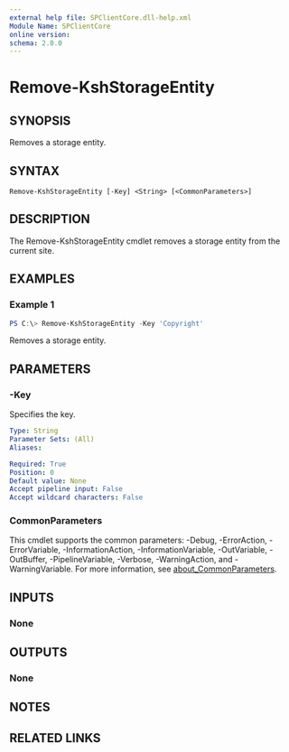 ```yaml
---
external help file: SPClientCore.dll-help.xml
Module Name: SPClientCore
online version:
schema: 2.0.0
---
```


# Remove-KshStorageEntity

## SYNOPSIS
Removes a storage entity.

## SYNTAX

```
Remove-KshStorageEntity [-Key] <String> [<CommonParameters>]
```

## DESCRIPTION
The Remove-KshStorageEntity cmdlet removes a storage entity from the current site.

## EXAMPLES

### Example 1
```powershell
PS C:\> Remove-KshStorageEntity -Key 'Copyright'
```

Removes a storage entity.

## PARAMETERS

### -Key
Specifies the key.

```yaml
Type: String
Parameter Sets: (All)
Aliases:

Required: True
Position: 0
Default value: None
Accept pipeline input: False
Accept wildcard characters: False
```

### CommonParameters
This cmdlet supports the common parameters: -Debug, -ErrorAction, -ErrorVariable, -InformationAction, -InformationVariable, -OutVariable, -OutBuffer, -PipelineVariable, -Verbose, -WarningAction, and -WarningVariable. For more information, see [about_CommonParameters](http://go.microsoft.com/fwlink/?LinkID=113216).

## INPUTS

### None

## OUTPUTS

### None

## NOTES

## RELATED LINKS
